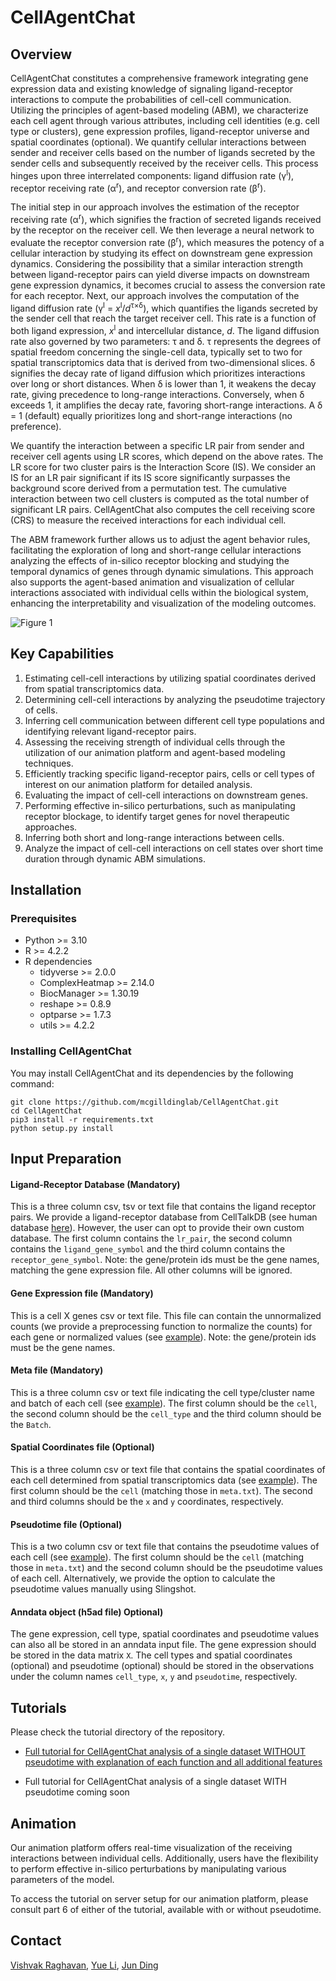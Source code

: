 # CellAgentChat

## Overview
CellAgentChat constitutes a comprehensive framework integrating gene expression data and existing knowledge of signaling ligand-receptor interactions to compute the probabilities of cell-cell communication. Utilizing the principles of agent-based modeling (ABM), we characterize each cell agent through various attributes, including cell identities (e.g. cell type or clusters), gene expression profiles, ligand-receptor universe and spatial coordinates (optional). We quantify cellular interactions between sender and receiver cells based on the number of ligands secreted by the sender cells and subsequently received by the receiver cells. This process hinges upon three interrelated components: ligand diffusion rate (γ<sup>l</sup>), receptor receiving rate (α<sup>r</sup>), and receptor conversion rate (β<sup>r</sup>).

The initial step in our approach involves the estimation of the receptor receiving rate (α<sup>r</sup>), which signifies the fraction of secreted ligands received by the receptor on the receiver cell. We then leverage a neural network to evaluate the receptor conversion rate (β<sup>r</sup>), which measures the potency of a cellular interaction by studying its effect on downstream gene expression dynamics. Considering the possibility that a similar interaction strength between ligand-receptor pairs can yield diverse impacts on downstream gene expression dynamics, it becomes crucial to assess the conversion rate for each receptor. Next, our approach involves the computation of the ligand diffusion rate (γ<sup>l</sup> = _x_<sup>l</sup>/_d_<sup>τ×δ</sup>), which quantifies the ligands secreted by the sender cell that reach the target receiver cell. This rate is a function of both ligand expression, _x_<sup>l</sup> and intercellular distance, _d_. The ligand diffusion rate also governed by two parameters: τ and δ. τ represents the degrees of spatial freedom concerning the single-cell data, typically set to two for spatial transcriptomics data that is derived from two-dimensional slices. δ signifies the decay rate of ligand diffusion which prioritizes interactions over long or short distances. When δ is lower than 1, it weakens the decay rate, giving precedence to long-range interactions. Conversely, when δ exceeds 1, it amplifies the decay rate, favoring short-range interactions. A δ = 1 (default) equally prioritizes long and short-range interactions (no preference). 

We quantify the interaction between a specific LR pair from sender and receiver cell agents using LR scores, which depend on the above rates. The LR score for two cluster pairs is the Interaction Score (IS). We consider an IS for an LR pair significant if its IS score significantly surpasses the background score derived from a permutation test. The cumulative interaction between two cell clusters is computed as the total number of significant LR pairs. CellAgentChat also computes the cell receiving score (CRS) to measure the received interactions for each individual cell.

The ABM framework further allows us to adjust the agent behavior rules, facilitating the exploration of long and short-range cellular interactions analyzing the effects of in-silico receptor blocking and studying the temporal dynamics of genes through dynamic simulations. This approach also supports the agent-based animation and visualization of cellular interactions associated with individual cells within the biological system, enhancing the interpretability and visualization of the modeling outcomes.

![Figure 1](https://github.com/mcgilldinglab/CellAgentChat/assets/77021753/083bb697-c7ca-4609-ba9c-63d3ba2a31a1)

## Key Capabilities

1. Estimating cell-cell interactions by utilizing spatial coordinates derived from spatial transcriptomics data.
2. Determining cell-cell interactions by analyzing the pseudotime trajectory of cells.
3. Inferring cell communication between different cell type populations and identifying relevant ligand-receptor pairs.
4. Assessing the receiving strength of individual cells through the utilization of our animation platform and agent-based modeling techniques.
5. Efficiently tracking specific ligand-receptor pairs, cells or cell types of interest on our animation platform for detailed analysis.
6. Evaluating the impact of cell-cell interactions on downstream genes.
7. Performing effective in-silico perturbations, such as manipulating receptor blockage, to identify target genes for novel therapeutic approaches.
8. Inferring both short and long-range interactions between cells.
9. Analyze the impact of cell-cell interactions on cell states over short time duration through dynamic ABM simulations. 

## Installation

### Prerequisites

* Python >= 3.10
* R >= 4.2.2
* R dependencies
    * tidyverse >= 2.0.0
    * ComplexHeatmap >= 2.14.0
    * BiocManager >= 1.30.19
    * reshape >= 0.8.9
    * optparse >= 1.7.3
    * utils >= 4.2.2

### Installing CellAgentChat

You may install CellAgentChat and its dependencies by the following command:

```
git clone https://github.com/mcgilldinglab/CellAgentChat.git
cd CellAgentChat
pip3 install -r requirements.txt 
python setup.py install
```

## Input Preparation

#### Ligand-Receptor Database (Mandatory)

This is a three column csv, tsv or text file that contains the ligand receptor pairs. We provide a ligand-receptor database from CellTalkDB (see human database [here](https://github.com/mcgilldinglab/CellAgentChat/blob/main/src/human_lr_pair.tsv)). However, the user can opt to provide their own custom database. The first column contains the ```lr_pair```, the second column contains the ```ligand_gene_symbol``` and the third column contains the ```receptor_gene_symbol```. Note: the gene/protein ids must be the gene names, matching the gene expression file. All other columns will be ignored. 

#### Gene Expression file (Mandatory)

This is a cell X genes csv or text file. This file can contain the unnormalized counts (we provide a preprocessing function to normalize the counts) for each gene or normalized values (see [example](https://github.com/mcgilldinglab/CellAgentChat/blob/main/tutorial/gene_expression.csv.zip)). Note: the gene/protein ids must be the gene names. 

#### Meta file (Mandatory)

This is a three column csv or text file indicating the cell type/cluster name and batch of each cell (see [example](https://github.com/mcgilldinglab/CellAgentChat/blob/main/tutorial/meta.csv)). The first column should be the ```cell```, the second column should be the ```cell_type``` and the third column should be the ```Batch```. 

#### Spatial Coordinates file (Optional)

This is a three column csv or text file that contains the spatial coordinates of each cell determined from spatial transcriptomics data (see [example](https://github.com/mcgilldinglab/CellAgentChat/blob/main/tutorial/spatial_coordinates.csv)). The first column should be the ```cell``` (matching those in ```meta.txt```). The second and third columns should be the ```x``` and ```y``` coordinates, respectively. 

#### Pseudotime file (Optional)

This is a two column csv or text file that contains the pseudotime values of each cell (see [example](https://github.com/mcgilldinglab/CellAgentChat/blob/main/tutorial/pseudotime.csv)). The first column should be the ```cell``` (matching those in ```meta.txt```) and the second column should be the pseudotime values of each cell. Alternatively, we provide the option to calculate the pseudotime values manually using Slingshot.

#### Anndata object (h5ad file) Optional)

The gene expression, cell type, spatial coordinates and pseudotime values can also all be stored in an anndata input file. The gene expression should be stored in the data matrix ```X```. The cell types and spatial coordinates (optional) and pseudotime (optional) should be stored in the observations under the column names ```cell_type```, ```x```, ```y``` and ```pseudotime```, respectively. 

## Tutorials

Please check the tutorial directory of the repository.

* [Full tutorial for CellAgentChat analysis of a single dataset WITHOUT pseudotime with explanation of each function and all additional features](https://github.com/mcgilldinglab/CellAgentChat/blob/main/tutorial/Tutorial.ipynb)

* Full tutorial for CellAgentChat analysis of a single dataset WITH pseudotime coming soon

## Animation

Our animation platform offers real-time visualization of the receiving interactions between individual cells. Additionally, users have the flexibility to perform effective in-silico perturbations by manipulating various parameters of the model.

To access the tutorial on server setup for our animation platform, please consult part 6 of either of the tutorial, available with or without pseudotime.

## Contact

[Vishvak Raghavan](mailto:vishvak.raghavan@mail.mcgill.ca), [Yue Li](mailto:yueli@cs.mcgill.ca), [Jun Ding](mailto:jun.ding@mcgill.ca)
